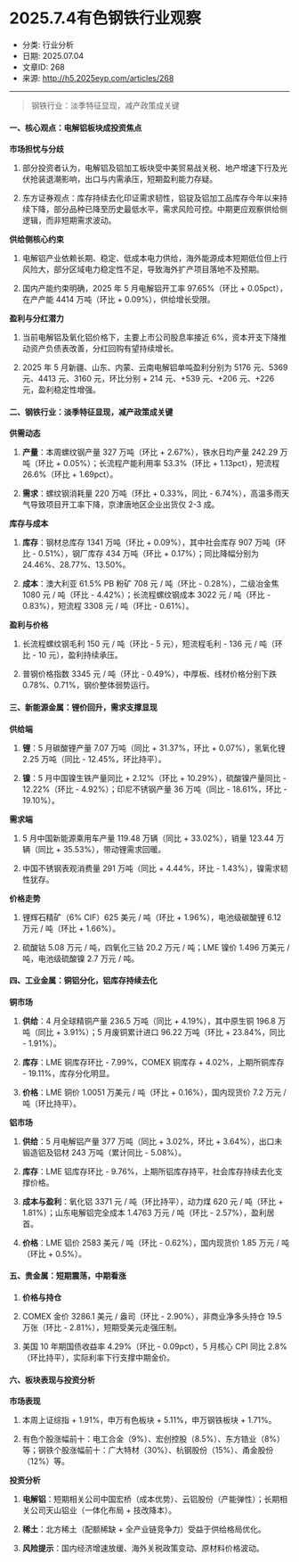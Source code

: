 # 2025.7.4有色钢铁行业观察

- 分类: 行业分析
- 日期: 2025.07.04
- 文章ID: 268
- 来源: http://h5.2025eyp.com/articles/268

---

> 钢铁行业：淡季特征显现，减产政策成关键

#### **一、核心观点：电解铝板块成投资焦点**

**市场担忧与分歧**

1. 部分投资者认为，电解铝及铝加工板块受中美贸易战关税、地产增速下行及光伏抢装退潮影响，出口与内需承压，短期盈利能力存疑。

2. 东方证券观点：库存持续去化印证需求韧性，铝锭及铝加工品库存今年以来持续下降，部分品种已降至历史最低水平，需求风险可控。中期更应观察供给侧逻辑，而非短期需求波动。

**供给侧核心约束**

1. 电解铝产业依赖长期、稳定、低成本电力供给，海外能源成本短期低位但上行风险大，部分区域电力稳定性不足，导致海外扩产项目落地不及预期。

2. 国内产能约束明确，2025 年 5 月电解铝开工率 97.65%（环比 + 0.05pct），在产产能 4414 万吨（环比 + 0.09%），供给增长受限。

**盈利与分红潜力**

1. 当前电解铝及氧化铝价格下，主要上市公司股息率接近 6%，资本开支下降推动资产负债表改善，分红回购有望持续增长。

2. 2025 年 5 月新疆、山东、内蒙、云南电解铝单吨盈利分别为 5176 元、5369 元、4413 元、3160 元，环比分别 + 214 元、+539 元、+206 元、+226 元，盈利稳定性增强。

#### **二、钢铁行业：淡季特征显现，减产政策成关键**

**供需动态**

1. **产量**：本周螺纹钢产量 327 万吨（环比 + 2.67%），铁水日均产量 242.29 万吨（环比 + 0.05%）；长流程产能利用率 53.3%（环比 + 1.13pct），短流程 26.6%（环比 + 1.69pct）。

2. **需求**：螺纹钢消耗量 220 万吨（环比 + 0.33%，同比 - 6.74%），高温多雨天气导致项目开工率下降，京津唐地区企业出货仅 2-3 成。

**库存与成本**

1. **库存**：钢材总库存 1341 万吨（环比 + 0.09%），其中社会库存 907 万吨（环比 - 0.51%），钢厂库存 434 万吨（环比 + 0.17%）；同比降幅分别为 24.46%、28.77%、13.50%。

2. **成本**：澳大利亚 61.5% PB 粉矿 708 元 / 吨（环比 - 0.28%），二级冶金焦 1080 元 / 吨（环比 - 4.42%）；长流程螺纹钢成本 3022 元 / 吨（环比 - 0.83%），短流程 3308 元 / 吨（环比 - 0.61%）。

**盈利与价格**

1. 长流程螺纹钢毛利 150 元 / 吨（环比 - 5 元），短流程毛利 - 136 元 / 吨（环比 - 10 元），盈利持续承压。

2. 普钢价格指数 3345 元 / 吨（环比 - 0.49%），中厚板、线材价格分别下跌 0.78%、0.71%，钢价整体弱势运行。

#### **三、新能源金属：锂价回升，需求支撑显现**

**供给端**

1. **锂**：5 月碳酸锂产量 7.07 万吨（同比 + 31.37%，环比 + 0.07%），氢氧化锂 2.25 万吨（同比 - 12.45%，环比持平）。

2. **镍**：5 月中国镍生铁产量同比 + 2.12%（环比 + 10.29%），硫酸镍产量同比 - 12.22%（环比 - 4.92%）；印尼不锈钢产量 36 万吨（同比 - 18.61%，环比 - 19.10%）。

**需求端**

1. 5 月中国新能源乘用车产量 119.48 万辆（同比 + 33.02%），销量 123.44 万辆（同比 + 35.53%），带动锂需求回暖。

2. 中国不锈钢表观消费量 291 万吨（同比 + 4.44%，环比 - 1.43%），镍需求韧性犹存。

**价格走势**

1. 锂辉石精矿（6% CIF）625 美元 / 吨（环比 + 1.96%），电池级碳酸锂 6.12 万元 / 吨（环比 + 1.66%）。

2. 硫酸钴 5.08 万元 / 吨，四氧化三钴 20.2 万元 / 吨；LME 镍价 1.496 万美元 / 吨，电池级硫酸镍 2.7 万元 / 吨。

#### **四、工业金属：铜铝分化，铝库存持续去化**

**铜市场**

1. **供给**：4 月全球精铜产量 236.5 万吨（同比 + 4.19%），其中原生铜 196.8 万吨（同比 + 3.91%）；5 月废铜累计进口 96.22 万吨（环比 + 23.84%，同比 - 1.91%）。

2. **库存**：LME 铜库存环比 - 7.99%，COMEX 铜库存 + 4.02%，上期所铜库存 - 19.11%，库存分化明显。

3. **价格**：LME 铜价 1.0051 万美元 / 吨（环比 + 0.16%），国内现货价 7.2 万元 / 吨（环比持平）。

**铝市场**

1. **供给**：5 月电解铝产量 377 万吨（同比 + 3.02%，环比 + 3.64%），出口未锻造铝及铝材 243 万吨（累计同比 - 5.08%）。

2. **库存**：LME 铝库存环比 - 9.76%，上期所铝库存持平，社会库存持续去化支撑价格。

3. **成本与盈利**：氧化铝 3371 元 / 吨（环比持平），动力煤 620 元 / 吨（环比 + 1.81%）；山东电解铝完全成本 1.4763 万元 / 吨（环比 - 2.57%），盈利居首。

4. **价格**：LME 铝价 2583 美元 / 吨（环比 - 0.62%），国内现货价 1.85 万元 / 吨（环比 + 0.5%）。

#### **五、贵金属：短期震荡，中期看涨**

1. **价格与持仓**

1. COMEX 金价 3286.1 美元 / 盎司（环比 - 2.90%），非商业净多头持仓 19.5 万张（环比 - 2.81%），短期受美元走强压制。

2. 美国 10 年期国债收益率 4.29%（环比 - 0.09pct），5 月核心 CPI 同比 2.8%（环比持平），实际利率下行支撑中期金价。

#### **六、板块表现与投资分析**

**市场表现**

1. 本周上证综指 + 1.91%，申万有色板块 + 5.11%，申万钢铁板块 + 1.71%。

2. 有色个股涨幅前十：电工合金（9%）、宏创控股（8.5%）、东方锆业（8%）等；钢铁个股涨幅前十：广大特材（30%）、杭钢股份（15%）、甬金股份（12%）等。

**投资分析**

1. **电解铝**：短期相关公司中国宏桥（成本优势）、云铝股份（产能弹性）；长期相关公司天山铝业（一体化布局 + 技改降本）。

2. **稀土**：北方稀土（配额稀缺 + 全产业链竞争力）受益于供给格局优化。

3. **风险提示**：国内经济增速放缓、海外关税政策变动、原材料价格波动。
